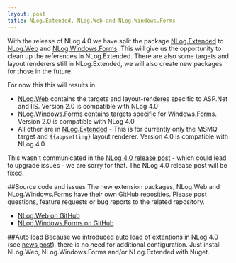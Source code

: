```yaml
---
layout: post
title: NLog.Extended, NLog.Web and NLog.Windows.Forms
---
```


With the release of NLog 4.0 we have split the package [NLog.Extended](https://www.nuget.org/packages/NLog.Extended/) to [NLog.Web](https://www.nuget.org/packages/NLog.Web/) and [NLog.Windows.Forms](https://www.nuget.org/packages/NLog.Windows/Forms/). 
This will give us the opportunity to clean up the references in NLog.Extended. 
There are also some targets and layout renderers still in NLog.Extended, we will also create new packages for those in the future.

For now this this will results in:

- [NLog.Web](https://www.nuget.org/packages/NLog.Web/) contains the targets and layout-renderes specific to ASP.Net and IIS. Version 2.0 is compatible with NLog 4.0
- [NLog.Windows.Forms](https://www.nuget.org/packages/NLog.Windows/Forms/) contains targets specific for Windows.Forms. Version 2.0 is compatible with NLog 4.0
- All other are in [NLog.Extended](https://www.nuget.org/packages/NLog.Extended/) - This is for currently only the MSMQ target and `${appsetting}` layout renderer. Version 4.0 is compatible with NLog 4.0


This wasn't communicated in the [NLog 4.0 release post](http://nlog-project.org/2015/06/09/nlog-4-has-been-released.html) - which could lead to upgrade issues - we are sorry for that. The NLog 4.0 release post will be fixed.


##Source code and issues
The new extension packages, NLog.Web and NLog.Windows.Forms have their own GitHub reposities. Please post questions, feature requests or bug reports to the related repository. 

* [NLog.Web on GitHub](https://github.com/NLog/NLog.Web)
* [NLog.Windows.Forms on GitHub](https://github.com/NLog/NLog.Windows.Forms)


##Auto load
Because we introduced auto load of extentions in NLog 4.0 (see [news post](http://nlog-project.org/2015/06/09/nlog-4-has-been-released.html#auto-load-extensions)), there is no need for additional configuration. Just install NLog.Web, NLog.Windows.Forms and/or NLog.Extended with Nuget. 
